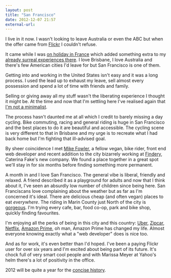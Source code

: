 ```yaml
---
layout: post
title: "San Francisco"
date: 2012-12-07 21:57
external-url: 
---
```


I live in it now. I wasn't looking to leave Australia or even the ABC but when the offer came from [Flickr](http://flickr.com) I couldn't refuse.

It came while I was [on holiday in France](http://www.flickr.com/photos/jimwhimpey/sets/72157630365880760/) which added something extra to my [already surreal experiences there](http://www.flickr.com/photos/jimwhimpey/7598278198/in/set-72157630365880760). I love Brisbane, I love Australia and there's few American cities I'd leave for but San Francisco is one of them.

Getting into and working in the United States isn't easy and it was a long process. I used the lead up to exhaust my leave, sell almost every possession and spend a lot of time with friends and family.

Selling or giving away all my stuff wasn't the liberating experience I thought it might be. At the time and now that I'm settling here I've realised again that [I'm not a minimalist](http://localhost:4000/blog/2009/160357037).

The process hasn't daunted me at all which I credit to barely missing a day cycling. Bike commuting, racing and general riding is huge in San Francisco and the best places to do it are beautiful and accessible. The cycling scene is very different to that in Brisbane and my urge is to recreate what I had back home but I'm fighting that ill-advised goal.

By sheer coincidence I met [Mike Fowler](http://mikefowler.me/), a fellow vegan, bike rider, front end web developer and recent addition to the city bizarrely working at [Findery](https://findery.com/), Caterina Fake's new company. We found a place together in a great spot we'll stay in for six months before finding something more permanent.

A month in and I love San Francisco. The general vibe is liberal, friendly and relaxed. A friend described it as a playground for adults and now that I think about it, I've seen an absurdly low number of children since being here. San Franciscans love complaining about the weather but as far as I'm concerned it's ideal. There are delicious cheap (and often vegan) places to eat *everywhere*. The riding in Marin County just North of the city is [gorgeous](http://www.flickr.com/photos/jimwhimpey/8185451512/in/photostream). I'm trying every cafe, bar, food co-op, park and bike shop, quickly finding favourites.

I'm enjoying all the perks of being in this city and this country: [Uber](https://www.uber.com/), [Zipcar](http://www.zipcar.com/), [Netflix](https://signup.netflix.com/), [Amazon Prime](http://www.amazon.com/gp/prime), oh man, Amazon Prime has changed my life. Almost everyone  knowing exactly what a "web developer" does is nice too.

And as for work, it's even better than I'd hoped. I've been a paying Flickr user for over six years and I'm excited about being part of its future. It's chock full of very smart cool people and with Marissa Meyer at Yahoo's helm there's a lot of positivity in the office.

2012 will be quite a year for the [concise history](/history).